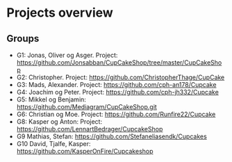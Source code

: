 # Projects overview
## Groups
* G1: Jonas, Oliver og Asger. Project: https://github.com/Jonsabban/CupCakeShop/tree/master/CupCakeShop
* G2: Christopher. Project: https://github.com/ChristopherThage/CupCake
* G3: Mads, Alexander. Project: https://github.com/cph-an178/Cupcake
* G4: Joachim og Peter. Project: https://github.com/cph-jh332/Cupcake
* G5: Mikkel og Benjamin: https://github.com/Mediagram/CupCakeShop.git
* G6: Christian og Moe. Project: https://github.com/Runfire22/Cupcake 
* G8: Kasper og Anton: Project: https://github.com/LennartBedrager/CupcakeShop
* G9 Mathias, Stefan: https://github.com/Stefaneliasendk/Cupcakes
* G10 David, Tjalfe, Kasper: https://github.com/KasperOnFire/Cupcakeshop